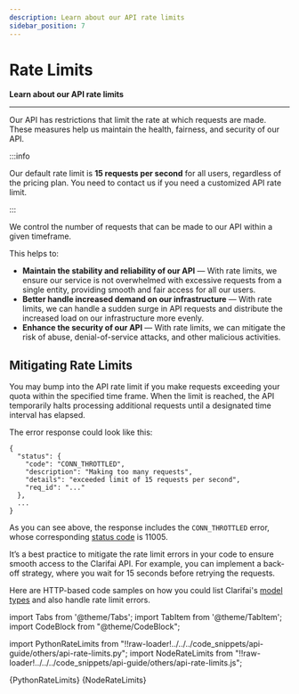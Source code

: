 ```yaml
---
description: Learn about our API rate limits
sidebar_position: 7
---
```


# Rate Limits

**Learn about our API rate limits**
<hr />

Our API has restrictions that limit the rate at which requests are made. These measures help us maintain the health, fairness, and security of our API. 

:::info

Our default rate limit is **15 requests per second** for all users, regardless of the pricing plan. You need to contact us if you need a customized API rate limit.

:::

We control the number of requests that can be made to our API within a given timeframe. 

This helps to:

-	**Maintain the stability and reliability of our API** — With rate limits, we ensure our service is not overwhelmed with excessive requests from a single entity, providing smooth and fair access for all our users. 
-	**Better handle increased demand on our infrastructure** — With rate limits, we can handle a sudden surge in API requests and distribute the increased load on our infrastructure more evenly. 
-	**Enhance the security of our API** — With rate limits, we can mitigate the risk of abuse, denial-of-service attacks, and other malicious activities.

## Mitigating Rate Limits

You may bump into the API rate limit if you make requests exceeding your quota within the specified time frame. When the limit is reached, the API temporarily halts processing additional requests until a designated time interval has elapsed. 

The error response could look like this:

```text
{
  "status": {
    "code": "CONN_THROTTLED",
    "description": "Making too many requests",
    "details": "exceeded limit of 15 requests per second",
    "req_id": "..."
  },
  ...
}
```

As you can see above, the response includes the `CONN_THROTTLED` error, whose corresponding [status code](https://docs.clarifai.com/api-guide/advanced-topics/status-codes) is 11005. 

It’s a best practice to mitigate the rate limit errors in your code to ensure smooth access to the Clarifai API. For example, you can implement a back-off strategy, where you wait for 15 seconds before retrying the requests. 

Here are HTTP-based code samples on how you could list Clarifai's [model types](https://docs.clarifai.com/api-guide/model/create-get-update-and-delete#list-model-types) and also handle rate limit errors.

import Tabs from '@theme/Tabs';
import TabItem from '@theme/TabItem';
import CodeBlock from "@theme/CodeBlock";

import PythonRateLimits from "!!raw-loader!../../../code_snippets/api-guide/others/api-rate-limits.py";
import NodeRateLimits from "!!raw-loader!../../../code_snippets/api-guide/others/api-rate-limits.js";


<Tabs groupId="code">

<TabItem value="python" label="Python">
    <CodeBlock className="language-python">{PythonRateLimits}</CodeBlock>
</TabItem>

<TabItem value="nodejs" label="NodeJS">
    <CodeBlock className="language-javascript">{NodeRateLimits}</CodeBlock>
</TabItem>

</Tabs>


